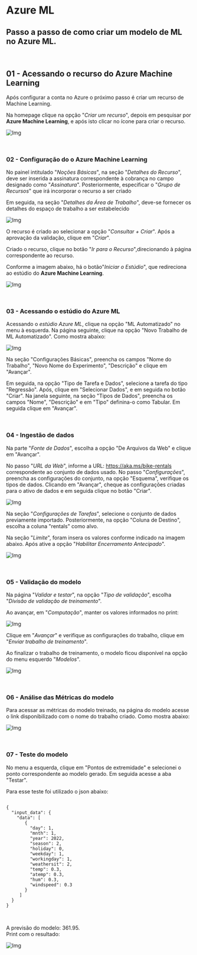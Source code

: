# Azure ML
## Passo a passo de como criar um modelo de ML no Azure ML.

<br>

## 01 - Acessando o recurso do Azure Machine Learning

Após configurar a conta no Azure o próximo passo é criar um recurso de Machine Learning.

Na homepage clique na opção "*Criar um recurso*", depois em pesquisar por **Azure Machine Learning**, e após isto clicar no ícone para criar o recurso.

![Img](./images/img00.gif)

<br>

### 02 - Configuração do o Azure Machine Learning

No painel intitulado "*Noções Básicas*", na seção "*Detalhes do Recurso*", deve ser inserida a assinatura correspondente à cobrança no campo designado como "*Assinatura*". Posteriormente, especificar o "*Grupo de Recursos*" que irá incorporar o recurso a ser criado

Em seguida, na seção "*Detalhes da Área de Trabalho*", deve-se fornecer os detalhes do espaço de trabalho a ser estabelecido

![Img](./images/img01.png)

O recurso é criado ao selecionar a opção "*Consultar + Criar*". Após a aprovação da validação, clique em "*Criar*".  

Criado o recurso, clique no botão "*Ir para o Recurso*",direcionando à página correspondente ao recurso.

Conforme a imagem abaixo, há o botão"*Iniciar o Estúdio*", que  redireciona ao estúdio do **Azure Machine Learning**. 

![Img](./images/img03.png)

<br>

### 03 - Acessando o estúdio do Azure ML

Acessando o *estúdio Azure ML*, clique na opção "ML Automatizado" no menu à esquerda. Na página seguinte, clique na opção "Novo Trabalho de ML Automatizado". Como mostra abaixo:

![Img](./images/img04.gif)

Na seção "Configurações Básicas", preencha os campos "Nome do Trabalho", "Novo Nome do Experimento", "Descrição" e clique em "Avançar".

Em seguida, na opção "Tipo de Tarefa e Dados", selecione a tarefa do tipo "Regressão". Após, clique em "Selecionar Dados", e em seguida no botão "Criar". Na janela seguinte, na seção "Tipos de Dados", preencha os campos "Nome", "Descrição" e em "Tipo" definina-o como Tabular. Em seguida clique em "Avançar".

<br>

### 04 - Ingestão de dados

Na parte "*Fonte de Dados*", escolha a opção "De Arquivos da Web" e clique em "Avançar".

No passo "*URL da Web*", informe a URL: https://aka.ms/bike-rentals correspondente ao conjunto de dados usado. No passo "*Configurações*", preencha as configurações do conjunto, na opção "Esquema", verifique os tipos de dados. Clicando em "Avançar", cheque as configurações criadas para o ativo de dados e em seguida clique no botão "Criar".

![Img](./images/img05.gif)

Na seção "*Configurações de Tarefas*", selecione o conjunto de dados previamente importado. Posteriormente, na opção "Coluna de Destino", escolha a coluna "rentals" como alvo.

Na seção "*Limite*", foram insera os valores conforme indicado na imagem abaixo. Após ative a opção "*Habilitar Encerramento Antecipado*".

![Img](./images/img06.png)

<br>

### 05 - Validação do modelo

Na página "*Validar e testar*", na opção "*Tipo de validação*", escolha "*Divisão de validação de treinamento*".

Ao avançar, em "*Computação*", manter os valores informados no print:

![Img](./images/img07.png)

Clique em "*Avançar*" e verifique as configurações do trabalho, clique em "*Enviar trabalho de treinamento*".

Ao finalizar o trabalho de treinamento, o modelo ficou disponível na opção do menu esquerdo "*Modelos*".

![Img](./images/img08.png)

<br>

### 06 - Análise das Métricas do modelo

Para acessar as métricas do modelo treinado, na página do modelo acesse o link disponibilizado com o nome do trabalho criado. Como mostra abaixo:

![Img](./images/img09.gif)

<br>

### 07 - Teste do modelo

No menu a esquerda, clique em "Pontos de extremidade" e selecionei o ponto correspondente ao modelo gerado. Em seguida acesse a aba "Testar".

Para esse teste foi utilizado o json abaixo:

<code>
{
  "input_data": {
    "data": [
       {
         "day": 1,
         "mnth": 1,   
         "year": 2022,
         "season": 2,
         "holiday": 0,
         "weekday": 1,
         "workingday": 1,
         "weathersit": 2, 
         "temp": 0.3, 
         "atemp": 0.3,
         "hum": 0.3,
         "windspeed": 0.3 
       }
     ]
  }
}

</code>

<br>

A previsão do modelo: 361.95.  
Print com o resultado:

![Img](./images/img10.png)

<br>

<a id="final"></a>
